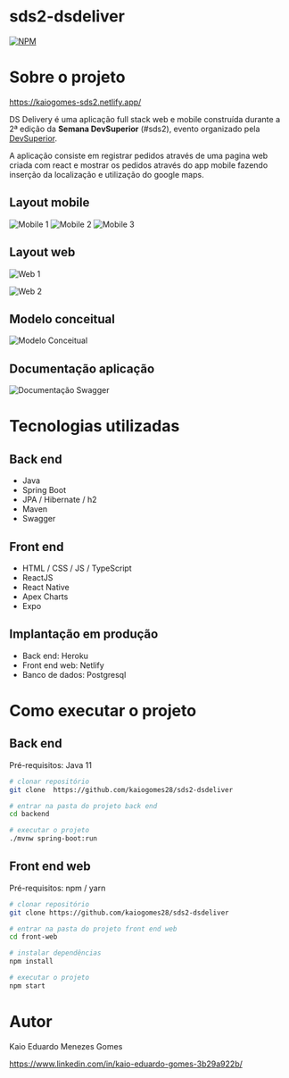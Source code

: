 # sds2-dsdeliver

[![NPM](https://img.shields.io/npm/l/react)](https://github.com/kaiogomes28/sds2-dsdeliver/blob/main/LICENSE) 

# Sobre o projeto

https://kaiogomes-sds2.netlify.app/

DS Delivery é uma aplicação full stack web e mobile construída durante a 2ª edição da **Semana DevSuperior** (#sds2), evento organizado pela [DevSuperior](https://devsuperior.com "Site da DevSuperior").

A aplicação consiste em registrar pedidos através de uma pagina web criada com react e mostrar os pedidos através do app mobile fazendo inserção da localização e utilização do google maps.

## Layout mobile
![Mobile 1](https://gitlab.com/wiliammd/dsdelivery/-/raw/main/images/iPhone%208%20Plus%20-%20HOME.png) ![Mobile 2](https://gitlab.com/wiliammd/dsdelivery/-/raw/main/images/iPhone%208%20Plus%20-%20PEDIDOS.png) ![Mobile 3](https://gitlab.com/wiliammd/dsdelivery/-/raw/main/images/iPhone%208%20Plus%20-%20HOME%20Selecionado.png)

## Layout web
![Web 1](https://gitlab.com/wiliammd/dsdelivery/-/raw/main/images/HOME%20DELIVERY.png)

![Web 2](https://gitlab.com/wiliammd/dsdelivery/-/raw/main/images/SELECIONAR%20PRODUTOS.png)

## Modelo conceitual
![Modelo Conceitual](https://raw.githubusercontent.com/devsuperior/sds2/master/assets/modelo-conceitual.png)

## Documentação aplicação
![Documentação Swagger](https://live.staticflickr.com/2899/14605009610_5fd762806e_z.jpg)<br/>

# Tecnologias utilizadas
## Back end
- Java
- Spring Boot
- JPA / Hibernate / h2
- Maven
- Swagger
## Front end
- HTML / CSS / JS / TypeScript
- ReactJS
- React Native
- Apex Charts
- Expo
## Implantação em produção
- Back end: Heroku
- Front end web: Netlify
- Banco de dados: Postgresql

# Como executar o projeto

## Back end
Pré-requisitos: Java 11

```bash
# clonar repositório
git clone  https://github.com/kaiogomes28/sds2-dsdeliver

# entrar na pasta do projeto back end
cd backend

# executar o projeto
./mvnw spring-boot:run
```

## Front end web
Pré-requisitos: npm / yarn

```bash
# clonar repositório
git clone https://github.com/kaiogomes28/sds2-dsdeliver

# entrar na pasta do projeto front end web
cd front-web

# instalar dependências
npm install

# executar o projeto
npm start
```

# Autor

Kaio Eduardo Menezes Gomes

https://www.linkedin.com/in/kaio-eduardo-gomes-3b29a922b/
